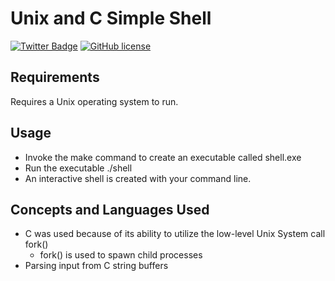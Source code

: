 # Unix and C Simple Shell
[![Twitter Badge](https://img.shields.io/badge/chat-twitter-blue.svg)](https://twitter.com/ArrayLikeObj)
[![GitHub license](https://img.shields.io/github/license/ethanny2/UnixShellProcess)](https://github.com/ethanny2/UnixShellProcess/blob/master/LICENSE)
## Requirements
Requires a Unix operating system to run.

## Usage
+ Invoke the make command to create an executable called shell.exe
+ Run the executable ./shell
+ An interactive shell is created with your command line.
## Concepts and Languages Used
+ C was used because of its ability to utilize the low-level Unix System call fork()
    + fork() is used to spawn child processes
+ Parsing input from C string buffers

